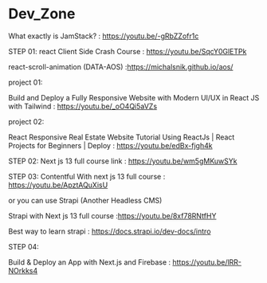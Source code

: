 # Dev_Zone
   What exactly is JamStack? : https://youtu.be/-gRbZZofr1c
  
STEP 01:
react Client Side Crash Course : https://youtu.be/SqcY0GlETPk

  react-scroll-animation (DATA-AOS)  :https://michalsnik.github.io/aos/

 project 01:
 
 Build and Deploy a Fully Responsive Website with Modern UI/UX in React JS with Tailwind : https://youtu.be/_oO4Qi5aVZs
 
 project 02:
 
 React Responsive Real Estate Website Tutorial Using ReactJs | React Projects for Beginners | Deploy : https://youtu.be/edBx-fjgh4k
 

STEP 02:
Next js 13 full course link : https://youtu.be/wm5gMKuwSYk

STEP 03:
Contentful With next js 13 full course : https://youtu.be/ApztAQuXisU

or you can use Strapi (Another Headless CMS)
    
Strapi with Next js 13 full course :https://youtu.be/8xf78RNtfHY

Best way to learn strapi : https://docs.strapi.io/dev-docs/intro

STEP 04:

Build & Deploy an App with Next.js and Firebase : https://youtu.be/lRR-NOrkks4


